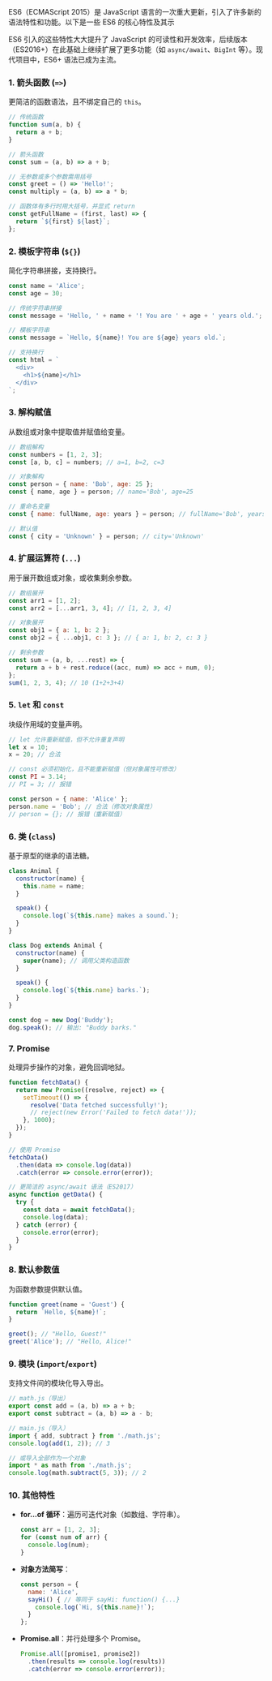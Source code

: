 ES6（ECMAScript 2015）是 JavaScript 语言的一次重大更新，引入了许多新的语法特性和功能。以下是一些 ES6 的核心特性及其示

ES6 引入的这些特性大大提升了 JavaScript 的可读性和开发效率，后续版本（ES2016+）在此基础上继续扩展了更多功能（如 `async/await`、`BigInt` 等）。现代项目中，ES6+ 语法已成为主流。

### **1. 箭头函数 (`=>`)**

更简洁的函数语法，且不绑定自己的 `this`。

```javascript
// 传统函数
function sum(a, b) {
  return a + b;
}

// 箭头函数
const sum = (a, b) => a + b;

// 无参数或多个参数需用括号
const greet = () => 'Hello!';
const multiply = (a, b) => a * b;

// 函数体有多行时用大括号，并显式 return
const getFullName = (first, last) => {
  return `${first} ${last}`;
};
```

### **2. 模板字符串 (`${}`)**

简化字符串拼接，支持换行。

```javascript
const name = 'Alice';
const age = 30;

// 传统字符串拼接
const message = 'Hello, ' + name + '! You are ' + age + ' years old.';

// 模板字符串
const message = `Hello, ${name}! You are ${age} years old.`;

// 支持换行
const html = `
  <div>
    <h1>${name}</h1>
  </div>
`;
```

### **3. 解构赋值**

从数组或对象中提取值并赋值给变量。

```javascript
// 数组解构
const numbers = [1, 2, 3];
const [a, b, c] = numbers; // a=1, b=2, c=3

// 对象解构
const person = { name: 'Bob', age: 25 };
const { name, age } = person; // name='Bob', age=25

// 重命名变量
const { name: fullName, age: years } = person; // fullName='Bob', years=25

// 默认值
const { city = 'Unknown' } = person; // city='Unknown'
```

### **4. 扩展运算符 (`...`)**

用于展开数组或对象，或收集剩余参数。

```javascript
// 数组展开
const arr1 = [1, 2];
const arr2 = [...arr1, 3, 4]; // [1, 2, 3, 4]

// 对象展开
const obj1 = { a: 1, b: 2 };
const obj2 = { ...obj1, c: 3 }; // { a: 1, b: 2, c: 3 }

// 剩余参数
const sum = (a, b, ...rest) => {
  return a + b + rest.reduce((acc, num) => acc + num, 0);
};
sum(1, 2, 3, 4); // 10 (1+2+3+4)
```

### **5. `let` 和 `const`**

块级作用域的变量声明。

```javascript
// let 允许重新赋值，但不允许重复声明
let x = 10;
x = 20; // 合法

// const 必须初始化，且不能重新赋值（但对象属性可修改）
const PI = 3.14;
// PI = 3; // 报错

const person = { name: 'Alice' };
person.name = 'Bob'; // 合法（修改对象属性）
// person = {}; // 报错（重新赋值）
```

### **6. 类 (`class`)**

基于原型的继承的语法糖。

```javascript
class Animal {
  constructor(name) {
    this.name = name;
  }

  speak() {
    console.log(`${this.name} makes a sound.`);
  }
}

class Dog extends Animal {
  constructor(name) {
    super(name); // 调用父类构造函数
  }

  speak() {
    console.log(`${this.name} barks.`);
  }
}

const dog = new Dog('Buddy');
dog.speak(); // 输出: "Buddy barks."
```

### **7. Promise**

处理异步操作的对象，避免回调地狱。

```javascript
function fetchData() {
  return new Promise((resolve, reject) => {
    setTimeout(() => {
      resolve('Data fetched successfully!');
      // reject(new Error('Failed to fetch data!'));
    }, 1000);
  });
}

// 使用 Promise
fetchData()
  .then(data => console.log(data))
  .catch(error => console.error(error));

// 更简洁的 async/await 语法（ES2017）
async function getData() {
  try {
    const data = await fetchData();
    console.log(data);
  } catch (error) {
    console.error(error);
  }
}
```

### **8. 默认参数值**

为函数参数提供默认值。

```javascript
function greet(name = 'Guest') {
  return `Hello, ${name}!`;
}

greet(); // "Hello, Guest!"
greet('Alice'); // "Hello, Alice!"
```

### **9. 模块 (`import`/`export`)**

支持文件间的模块化导入导出。

```javascript
// math.js（导出）
export const add = (a, b) => a + b;
export const subtract = (a, b) => a - b;

// main.js（导入）
import { add, subtract } from './math.js';
console.log(add(1, 2)); // 3

// 或导入全部作为一个对象
import * as math from './math.js';
console.log(math.subtract(5, 3)); // 2
```

### **10. 其他特性**

* **for...of 循环**：遍历可迭代对象（如数组、字符串）。

  ```javascript
  const arr = [1, 2, 3];
  for (const num of arr) {
    console.log(num);
  }
  ```

* **对象方法简写**：

  ```javascript
  const person = {
    name: 'Alice',
    sayHi() { // 等同于 sayHi: function() {...}
      console.log(`Hi, ${this.name}!`);
    }
  };
  ```

* **Promise.all**：并行处理多个 Promise。

  ```javascript
  Promise.all([promise1, promise2])
    .then(results => console.log(results))
    .catch(error => console.error(error));
  ```

  